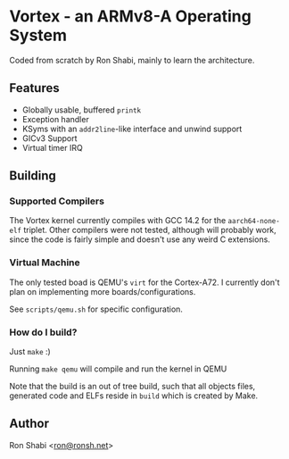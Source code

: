 # Vortex - an ARMv8-A Operating System

Coded from scratch by Ron Shabi, mainly to learn the architecture.

## Features
- Globally usable, buffered `printk`
- Exception handler
- KSyms with an `addr2line`-like interface and unwind support
- GICv3 Support
- Virtual timer IRQ

## Building
### Supported Compilers
The Vortex kernel currently compiles with GCC 14.2 for the `aarch64-none-elf` triplet. Other compilers were not tested, although will probably work, since the code is fairly simple and doesn't use any weird C extensions.

### Virtual Machine
The only tested boad is QEMU's `virt` for the Cortex-A72. I currently don't plan on implementing more boards/configurations.

See `scripts/qemu.sh` for specific configuration.

### How do I build?
Just `make` :)

Running `make qemu` will compile and run the kernel in QEMU

Note that the build is an out of tree build, such that all objects files, generated code and ELFs reside in `build` which is created by Make.


## Author
Ron Shabi <<ron@ronsh.net>>
